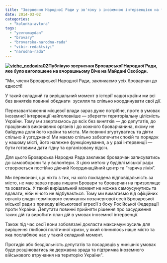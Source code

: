 ```yaml
---
title: "Звернення Народної Ради у зв'язку з іноземною інтервенцією на територію України"
date: 2014-03-02
categories: 
  - "kolonka-avtora"
tags: 
  - "yevromaydan"
  - "brovary"
  - "brovarska-narodna-rada"
  - "vibir-redaktsiyi"
  - "narodna-rada"
---
```


**[![viche_nedovira02](https://mpz.brovary.org/wp-content/uploads/2014/03/viche_nedovira021.jpg)](https://mpz.brovary.org/wp-content/uploads/2014/03/viche_nedovira021.jpg)Публікую звернення Броварської Народної Ради, яке було виголошене на вчорашньому Віче на Майдані Свободи.**

"Ми, члени Броварської Народної Ради, закликаємо усіх броварчан до єдності!

У такий складний та вирішальний момент в історії нашої країни ми всі без винятків повинні обєднати  зусилля та спільно координувати свої дії.

Перезавантаження місцевої влади зараз дуже потрібне, проте в умовах іноземної інтервенції найголовніше — зберегти територіальну цілісність України. Тому ми звертаємось до всіх без винятків — до депутатів, до працівників виконавчих органів і до кожного броварчанина, якому не байдужа доля його країни та міста. Ми повинні згуртуватись та діяти спільно й узгоджено! Ми маємо спільно забезпечити спокій та порядок у нашому місті, його належне функціонування, а у разі інтервенції — бути готовими дати гідну та організовану відсіч.

Для цього Броварська Народна Рада закликає броварчан записуватись до самооборони та у волонтери. З цією метою у будівлі міської ради створюється постійно діючий Координаційний центр та “гаряча лінія”.

Ми переконані, що ніхто з тих, на кого покладена відповідальність за місто, не має зараз права лишати Бровари та броварчан на призволяще та ховатись. У такий вирішальний момент не можна самоусунутись та вдавати, ніби нічого не відбувається. Тому ми вимагаємо від офіційних органів влади термінового скликання позачергової сесії Броварської міської ради з приводу військогової агресії з боку Російської Федерації проти України. Депутати повинні прийняти рішення про засудження таких дій та виробити план дій в умовах іноземної інтервенції.

Також під час сесії вони зобовязані докласти максимум зусиль для вирішення глибокої політичної кризи, у який опинилось наше місто та яка послаблює нас у такий складний момент.

Протидія або бездіяльність депутатів та посадовців у нинішніх умовах буде розцінюватись як державна зрада та підтримка іноземного військового втручання на територію України".
